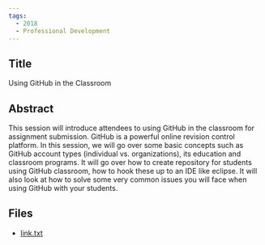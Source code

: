 ```yaml
---
tags:
  - 2018
  - Professional Development
---
```

    
## Title

Using GitHub in the Classroom

## Abstract

This session will introduce attendees to using GitHub in the classroom for assignment submission. GitHub is a powerful online revision control platform. In this session, we will go over some basic concepts such as GitHub account types (individual vs. organizations), its education and classroom programs. It will go over how to create repository for students using GitHub classroom, how to hook these up to an IDE like eclipse. It will also look at how to solve some very common issues you will face when using GitHub with your students.

## Files

- [link.txt](resources/2018/Catherine_Leung/link.txt)
